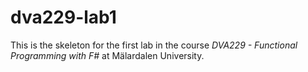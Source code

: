 # dva229-lab1
This is the skeleton for the first lab in the course _DVA229 - Functional Programming with F#_ at Mälardalen University.
